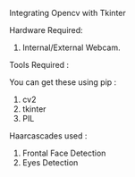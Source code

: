 Integrating Opencv with Tkinter

Hardware Required:

1. Internal/External Webcam.

Tools Required :

You can get these using pip :

1. cv2 
2. tkinter
3. PIL

Haarcascades used : 

1. Frontal Face Detection
2. Eyes Detection